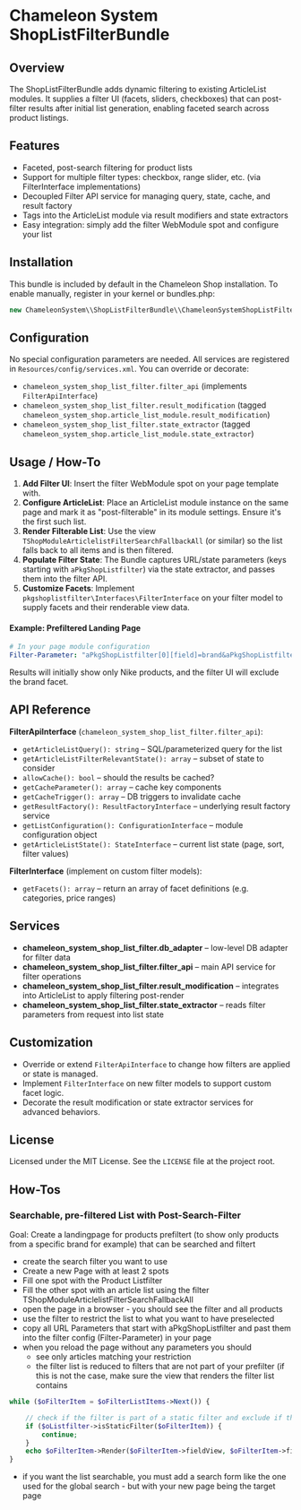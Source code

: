 Chameleon System ShopListFilterBundle
====================================

Overview
--------
The ShopListFilterBundle adds dynamic filtering to existing ArticleList modules. It supplies a filter UI (facets, sliders, checkboxes) that can post-filter results after initial list generation, enabling faceted search across product listings.

Features
--------
- Faceted, post-search filtering for product lists
- Support for multiple filter types: checkbox, range slider, etc. (via FilterInterface implementations)
- Decoupled Filter API service for managing query, state, cache, and result factory
- Tags into the ArticleList module via result modifiers and state extractors
- Easy integration: simply add the filter WebModule spot and configure your list

Installation
------------
This bundle is included by default in the Chameleon Shop installation. To enable manually, register in your kernel or bundles.php:
```php
new ChameleonSystem\\ShopListFilterBundle\\ChameleonSystemShopListFilterBundle(),
```

Configuration
-------------
No special configuration parameters are needed. All services are registered in `Resources/config/services.xml`. You can override or decorate:
- `chameleon_system_shop_list_filter.filter_api` (implements `FilterApiInterface`)
- `chameleon_system_shop_list_filter.result_modification` (tagged `chameleon_system_shop.article_list_module.result_modification`)
- `chameleon_system_shop_list_filter.state_extractor` (tagged `chameleon_system_shop.article_list_module.state_extractor`)

Usage / How-To
--------------
1. **Add Filter UI**: Insert the filter WebModule spot on your page template with.
2. **Configure ArticleList**: Place an ArticleList module instance on the same page and mark it as "post-filterable" in its module settings. Ensure it's the first such list.
3. **Render Filterable List**: Use the view `TShopModuleArticlelistFilterSearchFallbackAll` (or similar) so the list falls back to all items and is then filtered.
4. **Populate Filter State**: The Bundle captures URL/state parameters (keys starting with `aPkgShopListfilter`) via the state extractor, and passes them into the filter API.
5. **Customize Facets**: Implement `pkgshoplistfilter\Interfaces\FilterInterface` on your filter model to supply facets and their renderable view data.

#### Example: Prefiltered Landing Page
```yaml
# In your page module configuration
Filter-Parameter: "aPkgShopListfilter[0][field]=brand&aPkgShopListfilter[0][value]=nike"
```
Results will initially show only Nike products, and the filter UI will exclude the brand facet.

API Reference
-------------
**FilterApiInterface** (`chameleon_system_shop_list_filter.filter_api`):
- `getArticleListQuery(): string` – SQL/parameterized query for the list
- `getArticleListFilterRelevantState(): array` – subset of state to consider
- `allowCache(): bool` – should the results be cached?
- `getCacheParameter(): array` – cache key components
- `getCacheTrigger(): array` – DB triggers to invalidate cache
- `getResultFactory(): ResultFactoryInterface` – underlying result factory service
- `getListConfiguration(): ConfigurationInterface` – module configuration object
- `getArticleListState(): StateInterface` – current list state (page, sort, filter values)

**FilterInterface** (implement on custom filter models):
- `getFacets(): array` – return an array of facet definitions (e.g. categories, price ranges)

Services
--------
- **chameleon_system_shop_list_filter.db_adapter** – low-level DB adapter for filter data
- **chameleon_system_shop_list_filter.filter_api** – main API service for filter operations
- **chameleon_system_shop_list_filter.result_modification** – integrates into ArticleList to apply filtering post-render
- **chameleon_system_shop_list_filter.state_extractor** – reads filter parameters from request into list state

Customization
-------------
- Override or extend `FilterApiInterface` to change how filters are applied or state is managed.
- Implement `FilterInterface` on new filter models to support custom facet logic.
- Decorate the result modification or state extractor services for advanced behaviors.

License
-------
Licensed under the MIT License. See the `LICENSE` file at the project root.

How-Tos
-------

### Searchable, pre-filtered List with Post-Search-Filter

Goal: Create a landingpage for products prefiltert (to show only products from a specific brand for example) that can be searched and filtert

* create the search filter you want to use
* Create a new Page with at least 2 spots
* Fill one spot with the Product Listfilter
* Fill the other spot with an article list using the filter TShopModuleArticlelistFilterSearchFallbackAll
* open the page in a browser - you should see the filter and all products
* use the filter to restrict the list to what you want to have preselected
* copy all URL Parameters that start with aPkgShopListfilter and past them into the filter config (Filter-Parameter) in your page
* when you reload the page without any parameters you should
    * see only articles matching your restriction
    * the filter list is reduced to filters that are not part of your prefilter (if this is not the case, make sure the view that renders the filter list contains

```php
while ($oFilterItem = $oFilterListItems->Next()) {

    // check if the filter is part of a static filter and exclude if that is the case
    if ($oListfilter->isStaticFilter($oFilterItem)) {
        continue;
    }
    echo $oFilterItem->Render($oFilterItem->fieldView, $oFilterItem->fieldViewClassType);
}
```
* if you want the list searchable, you must add a search form like the one used for the global search - but with your new page being the target page